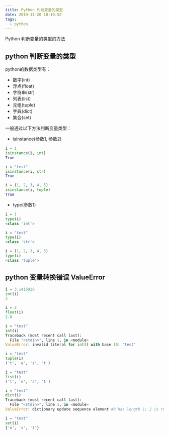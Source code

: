 ```yaml
---
title: Python 判断变量的类型
date: 2019-11-20 18:10:52
tags:
  - python
---
```


Python 判断变量的类型的方法
<!--more-->

## python 判断变量的类型

python的数据类型有：
- 数字(int)
- 浮点(float)
- 字符串(str)
- 列表(list)
- 元组(tuple)
- 字典(dict)
- 集合(set)

一般通过以下方法判断变量类型：
- isinstance(参数1, 参数2)

```python
i = 1
isinstance(i, int)
True
```

```python
i = "test"
isinstance(i, str)
True
```

```python
i = (1, 2, 3, 4, 5)
isinstance(i, tuple)
True
```

- type(参数1)

```python
i = 1
type(i)
<class 'int'>
```

```python
i = "test"
type(i)
<class 'str'>
```

```python
i = (1, 2, 3, 4, 5)
type(i)
<class 'tuple'>
```

## python 变量转换错误 ValueError

```python
i = 3.1415926
int(i)
3
```

```python
i = 2
float(i)
2.0
```

```python
i = "test"
int(i)
Traceback (most recent call last):
  File "<stdin>", line 1, in <module>
ValueError: invalid literal for int() with base 10: 'test'
```

```python
i = "test"
tuple(i)
('t', 'e', 's', 't')
```

```python
i = "test"
list(i)
['t', 'e', 's', 't']
```

```python
i = "test"
dict(i)
Traceback (most recent call last):
  File "<stdin>", line 1, in <module>
ValueError: dictionary update sequence element #0 has length 1; 2 is required
```

```python
i = "test"
set(i)
{'e', 's', 't'}
```